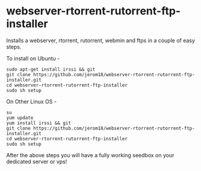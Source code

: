 webserver-rtorrent-rutorrent-ftp-installer
==========================================

Installs a webserver, rtorrent, rutorrent, webmin and ftps in a couple of easy steps.

To install on Ubuntu - 

    sudo apt-get install irssi && git
    git clone https://github.com/jerom18/webserver-rtorrent-rutorrent-ftp-installer.git
    cd webserver-rtorrent-rutorrent-ftp-installer
    sudo sh setup

On Other Linux OS - 

    su
    yum update
    yum install irssi && git
    git clone https://github.com/jerom18/webserver-rtorrent-rutorrent-ftp-installer.git
    cd webserver-rtorrent-rutorrent-ftp-installer
    sudo sh setup

After the above steps you will have a fully working seedbox on your dedicated server or vps!

